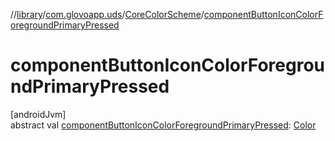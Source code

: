 //[library](../../../index.md)/[com.glovoapp.uds](../index.md)/[CoreColorScheme](index.md)/[componentButtonIconColorForegroundPrimaryPressed](component-button-icon-color-foreground-primary-pressed.md)

# componentButtonIconColorForegroundPrimaryPressed

[androidJvm]\
abstract val [componentButtonIconColorForegroundPrimaryPressed](component-button-icon-color-foreground-primary-pressed.md): [Color](https://developer.android.com/reference/kotlin/androidx/compose/ui/graphics/Color.html)
